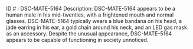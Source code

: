 ID # : DSC-MATE-5164
Description: DSC-MATE-5164 appears to be a human male in his mid-twenties, with a frightened mouth and normal glasses. DSC-MATE-5164 typically wears a blue bandana on his head, a jade earring in his ear, a gold chain around his neck, and an LED gas mask as an accessory. Despite the unusual appearance, DSC-MATE-5164 appears to be capable of functioning in society unnoticed.